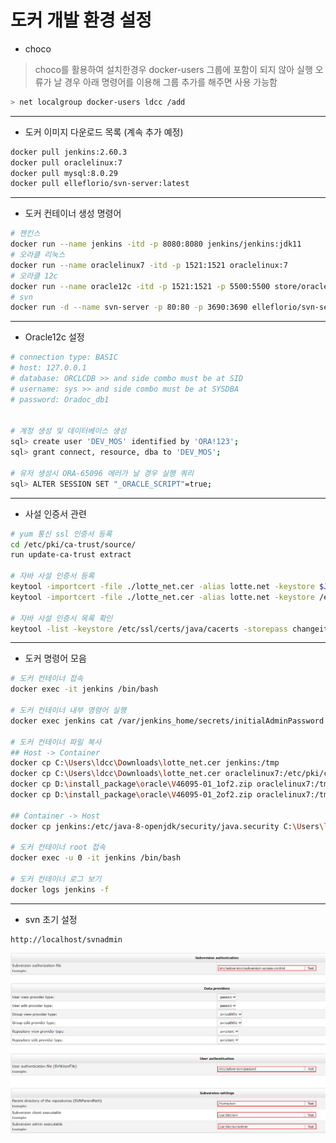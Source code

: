 # 도커 개발 환경 설정

- choco 

> choco를 활용하여 설치한경우 docker-users 그룹에 포함이 되지 않아 실행 오류가 날 경우 
> 아래 명령어를 이용해 그룹 추가를 해주면 사용 가능함

```bash
> net localgroup docker-users ldcc /add
```

---

- 도커 이미지 다운로드 목록 (계속 추가 예정)

```bash
docker pull jenkins:2.60.3
docker pull oraclelinux:7
docker pull mysql:8.0.29
docker pull elleflorio/svn-server:latest
```

---

- 도커 컨테이너 생성 명령어

```bash
# 젠킨스
docker run --name jenkins -itd -p 8080:8080 jenkins/jenkins:jdk11
# 오라클 리눅스
docker run --name oraclelinux7 -itd -p 1521:1521 oraclelinux:7
# 오라클 12c
docker run --name oracle12c -itd -p 1521:1521 -p 5500:5500 store/oracle/database-enterprise:12.2.0.1-slim
# svn
docker run -d --name svn-server -p 80:80 -p 3690:3690 elleflorio/svn-server
```

---

- Oracle12c 설정

```bash
# connection type: BASIC
# host: 127.0.0.1
# database: ORCLCDB >> and side combo must be at SID
# username: sys >> and side combo must be at SYSDBA
# password: Oradoc_db1


# 계정 생성 및 데이터베이스 생성
sql> create user 'DEV_MOS' identified by 'ORA!123';
sql> grant connect, resource, dba to 'DEV_MOS';

# 유저 생성시 ORA-65096 에러가 날 경우 실행 쿼리
sql> ALTER SESSION SET "_ORACLE_SCRIPT"=true;
```

---

- 사설 인증서 관련

```bash
# yum 통신 ssl 인증서 등록
cd /etc/pki/ca-trust/source/ 
run update-ca-trust extract

# 자바 사설 인증서 등록
keytool -importcert -file ./lotte_net.cer -alias lotte.net -keystore $JAVA_HOME/jre/lib/security/cacerts -storepass changeit
keytool -importcert -file ./lotte_net.cer -alias lotte.net -keystore /etc/ssl/certs/java -storepass changeit

# 자바 사설 인증서 목록 확인
keytool -list -keystore /etc/ssl/certs/java/cacerts -storepass changeit
```

---

- 도커 명령어 모음

```bash
# 도커 컨테이너 접속
docker exec -it jenkins /bin/bash

# 도커 컨테이너 내부 명령어 실행
docker exec jenkins cat /var/jenkins_home/secrets/initialAdminPassword

# 도커 컨테이너 파일 복사
## Host -> Container
docker cp C:\Users\ldcc\Downloads\lotte_net.cer jenkins:/tmp
docker cp C:\Users\ldcc\Downloads\lotte_net.cer oraclelinux7:/etc/pki/ca-trust/source/anchors/
docker cp D:\install_package\oracle\V46095-01_1of2.zip oraclelinux7:/tmp
docker cp D:\install_package\oracle\V46095-01_2of2.zip oraclelinux7:/tmp

## Container -> Host
docker cp jenkins:/etc/java-8-openjdk/security/java.security C:\Users\ldcc\Downloads

# 도커 컨테이너 root 접속
docker exec -u 0 -it jenkins /bin/bash

# 도커 컨테이너 로그 보기
docker logs jenkins -f
```

---

- svn 초기 설정

```
http://localhost/svnadmin
```

![](assets/2022-07-26-16-01-58-image.png)
